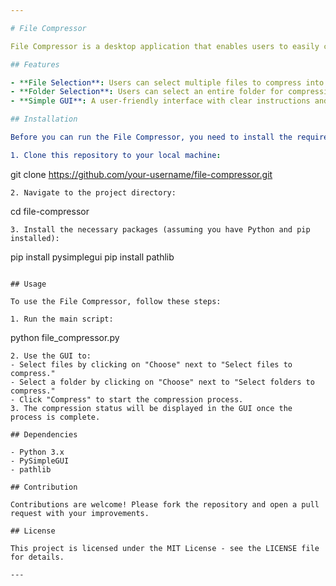 ```yaml
---

# File Compressor

File Compressor is a desktop application that enables users to easily compress files and folders into a ZIP archive. Utilizing a simple graphical user interface, this tool is designed to streamline the process of file compression, making it accessible for both technical and non-technical users.

## Features

- **File Selection**: Users can select multiple files to compress into a single ZIP archive.
- **Folder Selection**: Users can select an entire folder for compression.
- **Simple GUI**: A user-friendly interface with clear instructions and navigable options.

## Installation

Before you can run the File Compressor, you need to install the required Python libraries. Follow these steps:

1. Clone this repository to your local machine:
   ```
   git clone https://github.com/your-username/file-compressor.git
   ```
2. Navigate to the project directory:
   ```
   cd file-compressor
   ```
3. Install the necessary packages (assuming you have Python and pip installed):
   ```
   pip install pysimplegui
   pip install pathlib
   ```

## Usage

To use the File Compressor, follow these steps:

1. Run the main script:
   ```
   python file_compressor.py
   ```
2. Use the GUI to:
   - Select files by clicking on "Choose" next to "Select files to compress."
   - Select a folder by clicking on "Choose" next to "Select folders to compress."
   - Click "Compress" to start the compression process.
3. The compression status will be displayed in the GUI once the process is complete.

## Dependencies

- Python 3.x
- PySimpleGUI
- pathlib

## Contribution

Contributions are welcome! Please fork the repository and open a pull request with your improvements.

## License

This project is licensed under the MIT License - see the LICENSE file for details.

---
```


